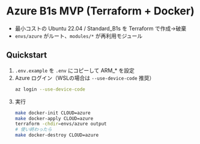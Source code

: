 # Azure B1s MVP (Terraform + Docker)
- 最小コストの Ubuntu 22.04 / Standard_B1s を Terraform で作成→破棄
- `envs/azure` がルート、`modules/*` が再利用モジュール

## Quickstart
1) `.env.example` を `.env` にコピーして ARM_* を設定
2) Azure ログイン（WSLの場合は `--use-device-code` 推奨）
   ```bash
   az login --use-device-code
   ```
3) 実行
   ```bash
   make docker-init CLOUD=azure
   make docker-apply CLOUD=azure
   terraform -chdir=envs/azure output
   # 使い終わったら
   make docker-destroy CLOUD=azure
   ```
